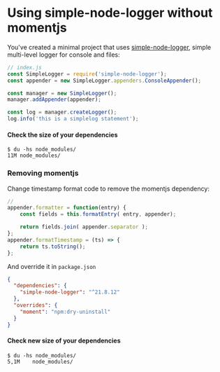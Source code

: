 # Using simple-node-logger without momentjs

You've created a minimal project that uses [simple-node-logger](https://www.npmjs.com/package/simple-node-logger), simple multi-level logger for console and files:

```javascript
// index.js
const SimpleLogger = require('simple-node-logger');
const appender = new SimpleLogger.appenders.ConsoleAppender();

const manager = new SimpleLogger();
manager.addAppender(appender);

const log = manager.createLogger();
log.info('this is a simplelog statement');
````

#### Сheck the size of your dependencies

	$ du -hs node_modules/
	11M	node_modules/

### Removing momentjs

Change timestamp format code to remove the momentjs dependency:

```javascript
// 
appender.formatter = function(entry) {
    const fields = this.formatEntry( entry, appender);

    return fields.join( appender.separator );
};
appender.formatTimestamp = (ts) => {
    return ts.toString();
};

```

And override it in `package.json`

```json
{
  "dependencies": {
    "simple-node-logger": "^21.8.12"
  },
  "overrides": {
    "moment": "npm:dry-uninstall"
  }
}
```

#### Сheck new size of your dependencies

	$ du -hs node_modules/
	5,1M	node_modules/
